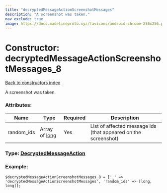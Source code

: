 ```yaml
---
title: "decryptedMessageActionScreenshotMessages"
description: "A screenshot was taken."
nav_exclude: true
image: https://docs.madelineproto.xyz/favicons/android-chrome-256x256.png
---
```

# Constructor: decryptedMessageActionScreenshotMessages\_8  
[Back to constructors index](/API_docs/constructors/index.html)



A screenshot was taken.

### Attributes:

| Name     |    Type       | Required | Description |
|----------|---------------|----------|-------------|
|random\_ids|Array of [long](/API_docs/types/long.html) | Yes|List of affected message ids (that appeared on the screenshot)|



### Type: [DecryptedMessageAction](/API_docs/types/DecryptedMessageAction.html)


### Example:

```
$decryptedMessageActionScreenshotMessages_8 = ['_' => 'decryptedMessageActionScreenshotMessages', 'random_ids' => [long, long]];
```  
